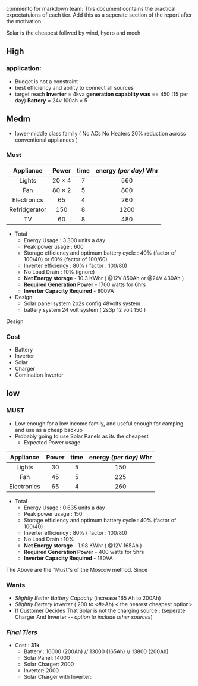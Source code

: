 cpmmento for markdown team: This document contains the practical expectatuions of each tier. Add this as a seperate section of the report after the motivation 


Solar is the cheapest follwed by wind, hydro and mech 




## High
### application:

 - Budget is not a constraint 
 - best efficiency and ability to connect all sources
 - target reach 
**Inverter** = 4kva
**generation capablity was** == 450 (15 per day)
**Battery** = 24v 100ah $\times$ 5



## Medm

 - lower-middle class family ( No ACs No Heaters 20% reduction across conventional appliances )

### Must 

| Appliance         |  Power           | time| energy *(per day)* Whr|
  | :-----------------: | :---------: |:---:|:----:|
 |Lights|20 $\times$ 4  |7|560|
 |Fan|80 $\times$ 2|5|800|
|Electronics|65|4|260|
|Refridgerator |150|8|1200|
|TV|60|8|480|

 - Total
	- Energy Usage : 3.300 units a day 
	 - Peak power usage : 600
	 - Storage efficiency and optimum battery cycle : 40%  (factor of 100/40)  or 60% (factor of 100/60)
	 - Inverter efficiency : 80% ( factor : 100/80)
	 - No Load Drain : 10% (ignore)
	 - **Net Energy storage** - 10.3 KWhr ( @12V 850Ah  or @24V 430Ah )  
	 - **Required Generation Power** -  1700 watts for 6hrs 
	 - **Inverter Capacity Required** - 800VA 
 - Design
	 - Solar panel system 2p2s config 48volts system
	 - battery system 24 volt system ( 2s3p 12 volt 150 )

Design 

### Cost 

 - Battery 
 - Inverter
 - Solar 
 - Charger
 - Comination Inverter 

## low 
### MUST
 - Low enough for a low income family, and useful enough for camping and use as a cheap backup
 - Probably going to use Solar Panels as its the cheapest
	 - Expected Power usage

 | Appliance         |  Power           | time| energy *(per day)* Whr|
  | :-----------------: | :---------: |:---:|:----:|
 |Lights|30 |5|150|
 |Fan|45|5|225|
|Electronics|65|4|260|

 - Total
	 - Energy Usage : 0.635 units a day 
	 - Peak power usage : 150
	 - Storage efficiency and optimum battery cycle : 40%  (factor of 100/40)
	 - Inverter efficiency : 80% ( factor : 100/80)
	 - No Load Drain : 10%
	 - **Net Energy storage** - 1.98 KWhr ( @12V 165Ah )
	 - **Required Generation Power** -  400 watts for 5hrs 
	 - **Inverter Capacity Required** - 180VA 

The Above are the "Must"s of the Moscow method. Since
 ### Wants
 

 - *Slightly Better Battery Capacity* (increase 165 Ah to 200Ah)
 - *Slightly Bettery Inverter* ( 200 to <#>Ah)   < the nearest cheapest option>
 - If Customer Decides That Solar is not the charging source : (seperate Charger And Inverter -- *option to include other sources*)  

 ### *Final Tiers*


- Cost :  **31k**
	- Battery : 16000 (200Ah)  //  13000 (165Ah)  // 13800 (200Ah) 
	- Solar Panel: 14000  
	- Solar Charger: 2000
	- Inverter:  2000
	- Solar Charger with Inverter: 
 
